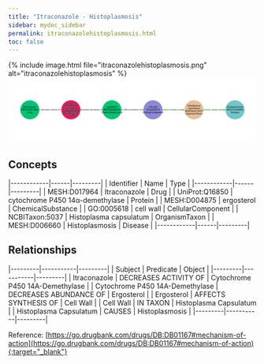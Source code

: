 ```yaml
---
title: "Itraconazole - Histoplasmosis"
sidebar: mydoc_sidebar
permalink: itraconazolehistoplasmosis.html
toc: false 
---
```


{% include image.html file="itraconazolehistoplasmosis.png" alt="itraconazolehistoplasmosis" %}![Path Visualization](/images/itraconazolehistoplasmosis.png)

## Concepts

|------------|------|---------|
| Identifier | Name | Type    |
|------------|------|---------|
| MESH:D017964 | Itraconazole | Drug |
| UniProt:Q16850 | cytochrome P450 14α-demethylase | Protein |
| MESH:D004875 | ergosterol | ChemicalSubstance |
| GO:0005618 | cell wall | CellularComponent |
| NCBITaxon:5037 | Histoplasma capsulatum | OrganismTaxon |
| MESH:D006660 | Histoplasmosis | Disease |
|------------|------|---------|

## Relationships

|---------|-----------|---------|
| Subject | Predicate | Object  |
|---------|-----------|---------|
| Itraconazole | DECREASES ACTIVITY OF | Cytochrome P450 14Α-Demethylase |
| Cytochrome P450 14Α-Demethylase | DECREASES ABUNDANCE OF | Ergosterol |
| Ergosterol | AFFECTS SYNTHESIS OF | Cell Wall |
| Cell Wall | IN TAXON | Histoplasma Capsulatum |
| Histoplasma Capsulatum | CAUSES | Histoplasmosis |
|---------|-----------|---------|

Reference: [https://go.drugbank.com/drugs/DB:DB01167#mechanism-of-action](https://go.drugbank.com/drugs/DB:DB01167#mechanism-of-action){:target="_blank"}